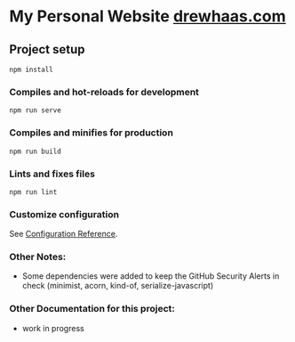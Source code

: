 # My Personal Website [drewhaas.com](https://drewhaas.com/)

## Project setup
```
npm install
```

### Compiles and hot-reloads for development
```
npm run serve
```

### Compiles and minifies for production
```
npm run build
```

### Lints and fixes files
```
npm run lint
```

### Customize configuration
See [Configuration Reference](https://cli.vuejs.org/config/).

### Other Notes:
- Some dependencies were added to keep the GitHub Security Alerts in check (minimist, acorn, kind-of, serialize-javascript)

### Other Documentation for this project:
- work in progress
